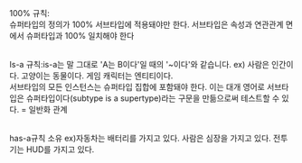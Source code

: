 
100% 규칙: 
</br>
슈퍼타입의 정의가 100% 서브타입에 적용돼야만 한다. 서브타입은 속성과 연관관계 면에서 슈퍼타입과 100% 일치해야 한다

</br>Is-a 규칙:is-a는 말 그대로 'A는 B이다'일 때의 '~이다'와 같습니다. 
ex)
사람은 인간이다.
고양이는 동물이다.
게임 캐릭터는 엔티티이다.
</br>
서브타입의 모든 인스턴스는 슈퍼타입 집합에 포함돼야 한다. 이는 대개 영어로 서브타입은 슈퍼타입이다(subtype is a supertype)라는 구문을 만듦으로써 테스트할 수 있다. = 일반화 관계

</br> has-a규칙
소유
ex)자동차는 배터리를 가지고 있다.
사람은 심장을 가지고 있다.
전투기는 HUD를 가지고 있다.
